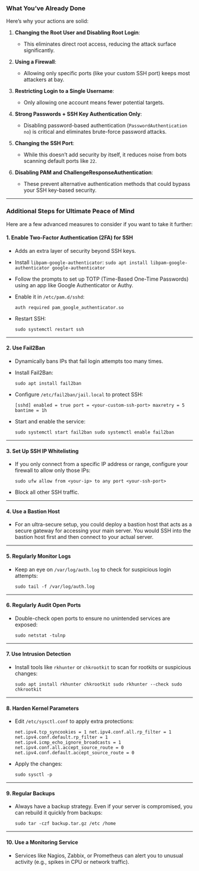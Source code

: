 ### **What You’ve Already Done**

Here’s why your actions are solid:

1. **Changing the Root User and Disabling Root Login**:
    
    - This eliminates direct root access, reducing the attack surface significantly.
2. **Using a Firewall**:
    
    - Allowing only specific ports (like your custom SSH port) keeps most attackers at bay.
3. **Restricting Login to a Single Username**:
    
    - Only allowing one account means fewer potential targets.
4. **Strong Passwords + SSH Key Authentication Only**:
    
    - Disabling password-based authentication (`PasswordAuthentication no`) is critical and eliminates brute-force password attacks.
5. **Changing the SSH Port**:
    
    - While this doesn’t add security by itself, it reduces noise from bots scanning default ports like `22`.
6. **Disabling PAM and ChallengeResponseAuthentication**:
    
    - These prevent alternative authentication methods that could bypass your SSH key-based security.

---

### **Additional Steps for Ultimate Peace of Mind**

Here are a few advanced measures to consider if you want to take it further:

#### **1. Enable Two-Factor Authentication (2FA) for SSH**

- Adds an extra layer of security beyond SSH keys.
    
- Install `libpam-google-authenticator`:
    `sudo apt install libpam-google-authenticator google-authenticator`
    
- Follow the prompts to set up TOTP (Time-Based One-Time Passwords) using an app like Google Authenticator or Authy.
    
- Enable it in `/etc/pam.d/sshd`:

    `auth required pam_google_authenticator.so`
    
- Restart SSH:

    `sudo systemctl restart ssh`
    

---

#### **2. Use Fail2Ban**

- Dynamically bans IPs that fail login attempts too many times.
- Install Fail2Ban:

    `sudo apt install fail2ban`
    
- Configure `/etc/fail2ban/jail.local` to protect SSH:

    `[sshd] enabled = true port = <your-custom-ssh-port> maxretry = 5 bantime = 1h`
    
- Start and enable the service:
  
    `sudo systemctl start fail2ban sudo systemctl enable fail2ban`
    

---

#### **3. Set Up SSH IP Whitelisting**

- If you only connect from a specific IP address or range, configure your firewall to allow only those IPs:

    `sudo ufw allow from <your-ip> to any port <your-ssh-port>`
    
- Block all other SSH traffic.

---

#### **4. Use a Bastion Host**

- For an ultra-secure setup, you could deploy a bastion host that acts as a secure gateway for accessing your main server. You would SSH into the bastion host first and then connect to your actual server.

---

#### **5. Regularly Monitor Logs**

- Keep an eye on `/var/log/auth.log` to check for suspicious login attempts:

    `sudo tail -f /var/log/auth.log`
    

---

#### **6. Regularly Audit Open Ports**

- Double-check open ports to ensure no unintended services are exposed:

    `sudo netstat -tulnp`
    

---

#### **7. Use Intrusion Detection**

- Install tools like `rkhunter` or `chkrootkit` to scan for rootkits or suspicious changes:

    `sudo apt install rkhunter chkrootkit sudo rkhunter --check sudo chkrootkit`
    

---

#### **8. Harden Kernel Parameters**

- Edit `/etc/sysctl.conf` to apply extra protections:

    `net.ipv4.tcp_syncookies = 1 net.ipv4.conf.all.rp_filter = 1 net.ipv4.conf.default.rp_filter = 1 net.ipv4.icmp_echo_ignore_broadcasts = 1 net.ipv4.conf.all.accept_source_route = 0 net.ipv4.conf.default.accept_source_route = 0`
    
- Apply the changes:

    `sudo sysctl -p`
    

---

#### **9. Regular Backups**

- Always have a backup strategy. Even if your server is compromised, you can rebuild it quickly from backups:
  
    `sudo tar -czf backup.tar.gz /etc /home`
    

---

#### **10. Use a Monitoring Service**

- Services like Nagios, Zabbix, or Prometheus can alert you to unusual activity (e.g., spikes in CPU or network traffic).